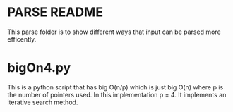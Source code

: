 # PARSE README
This parse folder is to show different ways that input can be parsed more efficently.

# bigOn4.py
This is a python script that has big O(n/p) which is just big O(n) where p is the number of pointers used. In this implementation p = 4.  It implements an iterative search method.

